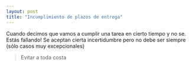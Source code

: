```yaml
---
layout: post
title: "Incumplimiento de plazos de entrega"
---
```


Cuando decimos que vamos a cumplir una tarea en cierto tiempo y <!--more-->no se. Estás fallando!
Se aceptan cierta incertidumbre pero no debe ser siempre (sólo casos muy excepcionales)

> Evitar a toda costa
